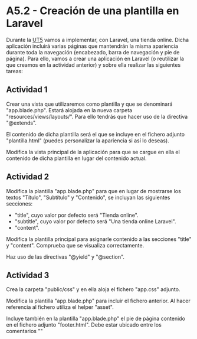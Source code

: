 # A5.2 - Creación de una plantilla en Laravel

Durante la [UT5](https://sergioelrincon.github.io/dsw/laravel/) vamos a implementar, con Laravel, una tienda online. Dicha aplicación incluirá varias páginas que mantendrán la misma apariencia durante toda la navegación (encabezado, barra de navegación y pie de página). Para ello, vamos a crear una aplicación en Laravel (o reutilizar la que creamos en la actividad anterior) y sobre ella realizar las siguientes tareas:

## Actividad 1
Crear una vista que utilizaremos como plantilla y que se denominará "app.blade.php". Estará alojada en la nueva carpeta "resources/views/layouts/". Para ello tendrás que hacer uso de la directiva "@extends".

El contenido de dicha plantilla será el que se incluye en el fichero adjunto "plantilla.html" (puedes personalizar la apariencia si así lo deseas).

Modifica la vista principal de la aplicación para que se cargue en ella el contenido de dicha plantilla en lugar del contenido actual.

## Actividad 2
Modifica la plantilla "app.blade.php" para que en lugar de mostrarse los textos "Título", "Subtítulo" y "Contenido", se incluyan las siguientes secciones:

- "title", cuyo valor por defecto será "Tienda online".
- "subtitle", cuyo valor por defecto será "Una tienda online Laravel".
- "content".

Modifica la plantilla principal para asignarle contenido a las secciones "title" y "content". Comprueba que se visualiza correctamente.


Haz uso de las directivas "@yield" y "@section".

## Actividad 3
Crea la carpeta "public/css" y en ella aloja el fichero "app.css" adjunto.

Modifica la plantilla "app.blade.php" para incluir el fichero anterior. Al hacer referencia al fichero utiliza el helper "asset".

Incluye también en la plantilla "app.blade.php" el pie de página contenido en el fichero adjunto "footer.html".  Debe estar ubicado entre los comentarios "<!-- footer -->"